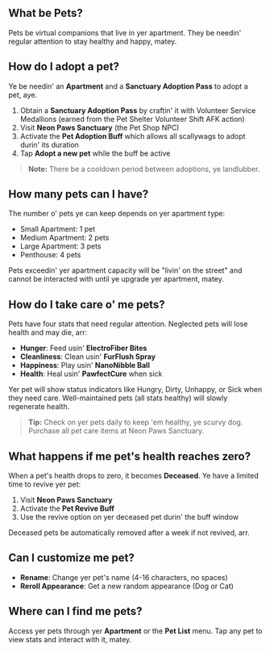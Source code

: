 ## What be Pets?

Pets be virtual companions that live in yer apartment. They be needin' regular attention to stay healthy and happy, matey.

## How do I adopt a pet?

Ye be needin' an **Apartment** and a **Sanctuary Adoption Pass** to adopt a pet, aye.

1. Obtain a **Sanctuary Adoption Pass** by craftin' it with Volunteer Service Medallions (earned from the Pet Shelter Volunteer Shift AFK action)
2. Visit **Neon Paws Sanctuary** (the Pet Shop NPC)
3. Activate the **Pet Adoption Buff** which allows all scallywags to adopt durin' its duration
4. Tap **Adopt a new pet** while the buff be active

> **Note:** There be a cooldown period between adoptions, ye landlubber.

## How many pets can I have?

The number o' pets ye can keep depends on yer apartment type:

- Small Apartment: 1 pet
- Medium Apartment: 2 pets
- Large Apartment: 3 pets
- Penthouse: 4 pets

Pets exceedin' yer apartment capacity will be "livin' on the street" and cannot be interacted with until ye upgrade yer apartment, matey.

## How do I take care o' me pets?

Pets have four stats that need regular attention. Neglected pets will lose health and may die, arr:

- **Hunger**: Feed usin' **ElectroFiber Bites**
- **Cleanliness**: Clean usin' **FurFlush Spray**
- **Happiness**: Play usin' **NanoNibble Ball**
- **Health**: Heal usin' **PawfectCure** when sick

Yer pet will show status indicators like Hungry, Dirty, Unhappy, or Sick when they need care. Well-maintained pets (all stats healthy) will slowly regenerate health.

> **Tip:** Check on yer pets daily to keep 'em healthy, ye scurvy dog. Purchase all pet care items at Neon Paws Sanctuary.

## What happens if me pet's health reaches zero?

When a pet's health drops to zero, it becomes **Deceased**. Ye have a limited time to revive yer pet:

1. Visit **Neon Paws Sanctuary**
2. Activate the **Pet Revive Buff**
3. Use the revive option on yer deceased pet durin' the buff window

Deceased pets be automatically removed after a week if not revived, arr.

## Can I customize me pet?

- **Rename**: Change yer pet's name (4-16 characters, no spaces)
- **Reroll Appearance**: Get a new random appearance (Dog or Cat)

## Where can I find me pets?

Access yer pets through yer **Apartment** or the **Pet List** menu. Tap any pet to view stats and interact with it, matey.
